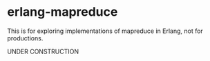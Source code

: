 erlang-mapreduce
================

This is for exploring implementations of mapreduce in Erlang, not for productions.

UNDER CONSTRUCTION

